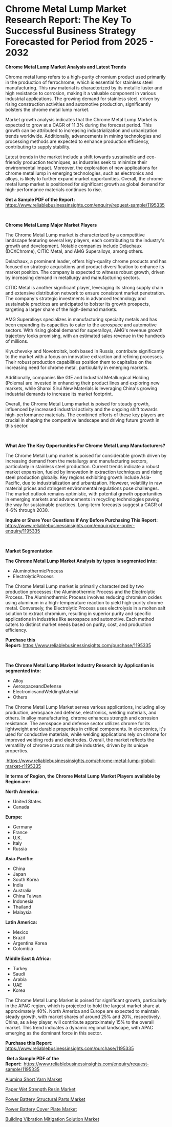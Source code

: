 <p><h1>Chrome Metal Lump Market Research Report: The Key To Successful Business Strategy Forecasted for Period from 2025 - 2032</h1></p><p><strong>Chrome Metal Lump Market Analysis and Latest Trends</strong></p>
<p><p>Chrome metal lump refers to a high-purity chromium product used primarily in the production of ferrochrome, which is essential for stainless steel manufacturing. This raw material is characterized by its metallic luster and high resistance to corrosion, making it a valuable component in various industrial applications. The growing demand for stainless steel, driven by rising construction activities and automotive production, significantly bolsters the chrome metal lump market.</p><p>Market growth analysis indicates that the Chrome Metal Lump Market is expected to grow at a CAGR of 11.3% during the forecast period. This growth can be attributed to increasing industrialization and urbanization trends worldwide. Additionally, advancements in mining technologies and processing methods are expected to enhance production efficiency, contributing to supply stability.</p><p>Latest trends in the market include a shift towards sustainable and eco-friendly production techniques, as industries seek to minimize their environmental impact. Moreover, the exploration of new applications for chrome metal lump in emerging technologies, such as electronics and alloys, is likely to further expand market opportunities. Overall, the chrome metal lump market is positioned for significant growth as global demand for high-performance materials continues to rise.</p></p>
<p><strong>Get a Sample PDF of the Report:&nbsp;</strong> <a href="https://www.reliablebusinessinsights.com/enquiry/request-sample/1195335?utm_campaign=1119&utm_medium=2&utm_source=Github&utm_content=ia&utm_term=22032025&utm_id=chrome-metal-lump">https://www.reliablebusinessinsights.com/enquiry/request-sample/1195335</a></p>
<p>&nbsp;</p>
<p><strong>Chrome Metal Lump Major Market Players</strong></p>
<p><p>The Chrome Metal Lump market is characterized by a competitive landscape featuring several key players, each contributing to the industry's growth and development. Notable companies include Delachaux (DCXChrome), CITIC Metal, and AMG Superalloys, among others.</p><p>Delachaux, a prominent leader, offers high-quality chrome products and has focused on strategic acquisitions and product diversification to enhance its market position. The company is expected to witness robust growth, driven by increasing demand in metallurgy and manufacturing sectors.</p><p>CITIC Metal is another significant player, leveraging its strong supply chain and extensive distribution network to ensure consistent market penetration. The company's strategic investments in advanced technology and sustainable practices are anticipated to bolster its growth prospects, targeting a larger share of the high-demand markets.</p><p>AMG Superalloys specializes in manufacturing specialty metals and has been expanding its capacities to cater to the aerospace and automotive sectors. With rising global demand for superalloys, AMG's revenue growth trajectory looks promising, with an estimated sales revenue in the hundreds of millions.</p><p>Klyuchevsky and Novotroitsk, both based in Russia, contribute significantly to the market with a focus on innovative extraction and refining processes. Their robust production capabilities position them to capitalize on the increasing need for chrome metal, particularly in emerging markets.</p><p>Additionally, companies like GfE and Industrial Metallurgical Holding (Polema) are invested in enhancing their product lines and exploring new markets, while Shanxi Sirui New Materials is leveraging China's growing industrial demands to increase its market footprint.</p><p>Overall, the Chrome Metal Lump market is poised for steady growth, influenced by increased industrial activity and the ongoing shift towards high-performance materials. The combined efforts of these key players are crucial in shaping the competitive landscape and driving future growth in this sector.</p></p>
<p>&nbsp;</p>
<p><strong>What Are The Key Opportunities For Chrome Metal Lump Manufacturers?</strong></p>
<p><p>The Chrome Metal Lump market is poised for considerable growth driven by increasing demand from the metallurgy and manufacturing sectors, particularly in stainless steel production. Current trends indicate a robust market expansion, fueled by innovation in extraction techniques and rising steel production globally. Key regions exhibiting growth include Asia-Pacific, due to industrialization and urbanization. However, volatility in raw material prices and stringent environmental regulations pose challenges. The market outlook remains optimistic, with potential growth opportunities in emerging markets and advancements in recycling technologies paving the way for sustainable practices. Long-term forecasts suggest a CAGR of 4-6% through 2030.</p></p>
<p><strong>Inquire or Share Your Questions If Any Before Purchasing This Report:</strong> <a href="https://www.reliablebusinessinsights.com/enquiry/pre-order-enquiry/1195335?utm_campaign=1119&utm_medium=2&utm_source=Github&utm_content=ia&utm_term=22032025&utm_id=chrome-metal-lump">https://www.reliablebusinessinsights.com/enquiry/pre-order-enquiry/1195335</a></p>
<p>&nbsp;</p>
<p><strong>Market Segmentation</strong></p>
<p><strong>The Chrome Metal Lump Market Analysis by types is segmented into:</strong></p>
<p><ul><li>AluminothermicProcess</li><li>ElectrolyticProcess</li></ul></p>
<p><p>The Chrome Metal Lump market is primarily characterized by two production processes: the Aluminothermic Process and the Electrolytic Process. The Aluminothermic Process involves reducing chromium oxides using aluminum in a high-temperature reaction to yield high-purity chrome metal. Conversely, the Electrolytic Process uses electrolysis in a molten salt solution to extract chromium, resulting in superior purity and specific applications in industries like aerospace and automotive. Each method caters to distinct market needs based on purity, cost, and production efficiency.</p></p>
<p><strong>Purchase this Report:&nbsp;</strong><a href="https://www.reliablebusinessinsights.com/purchase/1195335?utm_campaign=1119&utm_medium=2&utm_source=Github&utm_content=ia&utm_term=22032025&utm_id=chrome-metal-lump">https://www.reliablebusinessinsights.com/purchase/1195335</a></p>
<p>&nbsp;</p>
<p><strong>The Chrome Metal Lump Market Industry Research by Application is segmented into:</strong></p>
<p><ul><li>Alloy</li><li>AerospaceandDefense</li><li>ElectronicsandWeldingMaterial</li><li>Others</li></ul></p>
<p><p>The Chrome Metal Lump Market serves various applications, including alloy production, aerospace and defense, electronics, welding materials, and others. In alloy manufacturing, chrome enhances strength and corrosion resistance. The aerospace and defense sector utilizes chrome for its lightweight and durable properties in critical components. In electronics, it's used for conductive materials, while welding applications rely on chrome for improved welding rods and electrodes. Overall, the market reflects the versatility of chrome across multiple industries, driven by its unique properties.</p></p>
<p><a href="https://www.reliablebusinessinsights.com/chrome-metal-lump-global-market-r1195335?utm_campaign=1119&utm_medium=2&utm_source=Github&utm_content=ia&utm_term=22032025&utm_id=chrome-metal-lump">&nbsp;https://www.reliablebusinessinsights.com/chrome-metal-lump-global-market-r1195335</a></p>
<p><strong>In terms of Region, the Chrome Metal Lump Market Players available by Region are:</strong></p>
<p>
    <p> <strong> North America: </strong>
        <ul>
            <li>United States</li>
            <li>Canada</li>
        </ul>
        </p> 
    <p> <strong> Europe: </strong>
        <ul>
            <li>Germany</li>
            <li>France</li>
            <li>U.K.</li>
            <li>Italy</li>
            <li>Russia</li>
        </ul>
        </p> 
    <p> <strong> Asia-Pacific: </strong>
        <ul>
            <li>China</li>
            <li>Japan</li>
            <li>South Korea</li>
            <li>India</li>
            <li>Australia</li>
            <li>China Taiwan</li>
            <li>Indonesia</li>
            <li>Thailand</li>
            <li>Malaysia</li>
        </ul>
        </p> 
    <p> <strong> Latin America: </strong>
        <ul>
            <li>Mexico</li>
            <li>Brazil</li>
            <li>Argentina Korea</li>
            <li>Colombia</li>
        </ul>
        </p> 
    <p> <strong> Middle East & Africa: </strong>
        <ul>
            <li>Turkey</li>
            <li>Saudi</li>
            <li>Arabia</li>
            <li>UAE</li>
            <li>Korea</li>
        </ul>
    </p>
    </p>
<p><p>The Chrome Metal Lump Market is poised for significant growth, particularly in the APAC region, which is projected to hold the largest market share at approximately 40%. North America and Europe are expected to maintain steady growth, with market shares of around 25% and 20%, respectively. China, as a key player, will contribute approximately 15% to the overall market. This trend indicates a dynamic regional landscape, with APAC emerging as the dominant force in this sector.</p></p>
<p><strong>Purchase this Report: </strong><a href="https://www.reliablebusinessinsights.com/purchase/1195335?utm_campaign=1119&utm_medium=2&utm_source=Github&utm_content=ia&utm_term=22032025&utm_id=chrome-metal-lump">https://www.reliablebusinessinsights.com/purchase/1195335</a></p>
<p>&nbsp;<strong>Get a Sample PDF of the Report:&nbsp;&nbsp;</strong><a href="https://www.reliablebusinessinsights.com/enquiry/request-sample/1195335?utm_campaign=1119&utm_medium=2&utm_source=Github&utm_content=ia&utm_term=22032025&utm_id=chrome-metal-lump">https://www.reliablebusinessinsights.com/enquiry/request-sample/1195335</a></p>
<p><strong></strong></p>
<p><p><a href="https://github.com/filinjaic7/Market-Research-Report-List-1/blob/main/alumina-short-yarn-market.md?utm_campaign=1119&utm_medium=2&utm_source=Github&utm_content=ia&utm_term=22032025&utm_id=chrome-metal-lump">Alumina Short Yarn Market</a></p><p><a href="https://github.com/klenaestien23/Market-Research-Report-List-1/blob/main/paper-wet-strength-resin-market.md?utm_campaign=1119&utm_medium=2&utm_source=Github&utm_content=ia&utm_term=22032025&utm_id=chrome-metal-lump">Paper Wet Strength Resin Market</a></p><p><a href="https://github.com/tahjaylestro/Market-Research-Report-List-1/blob/main/power-battery-structural-parts-market.md?utm_campaign=1119&utm_medium=2&utm_source=Github&utm_content=ia&utm_term=22032025&utm_id=chrome-metal-lump">Power Battery Structural Parts Market</a></p><p><a href="https://github.com/ishikodehira/Market-Research-Report-List-1/blob/main/power-battery-cover-plate-market.md?utm_campaign=1119&utm_medium=2&utm_source=Github&utm_content=ia&utm_term=22032025&utm_id=chrome-metal-lump">Power Battery Cover Plate Market</a></p><p><a href="https://github.com/rocicbenton/Market-Research-Report-List-1/blob/main/building-vibration-mitigation-solution-market.md?utm_campaign=1119&utm_medium=2&utm_source=Github&utm_content=ia&utm_term=22032025&utm_id=chrome-metal-lump">Building Vibration Mitigation Solution Market</a></p></p>